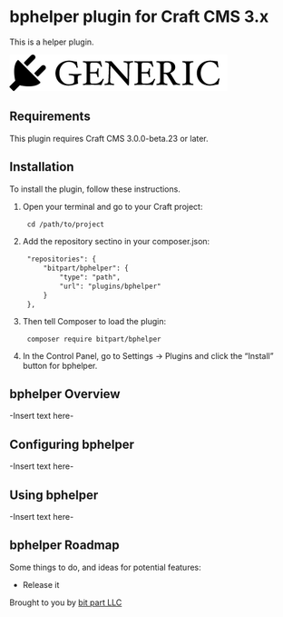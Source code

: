 # bphelper plugin for Craft CMS 3.x

This is a helper plugin.

![Screenshot](resources/img/plugin-logo.png)

## Requirements

This plugin requires Craft CMS 3.0.0-beta.23 or later.

## Installation

To install the plugin, follow these instructions.

1. Open your terminal and go to your Craft project:

        cd /path/to/project

2. Add the repository sectino in your composer.json:

        "repositories": {
            "bitpart/bphelper": {
                "type": "path",
                "url": "plugins/bphelper"
            }
        },

3. Then tell Composer to load the plugin:

        composer require bitpart/bphelper

4. In the Control Panel, go to Settings → Plugins and click the “Install” button for bphelper.

## bphelper Overview

-Insert text here-

## Configuring bphelper

-Insert text here-

## Using bphelper

-Insert text here-

## bphelper Roadmap

Some things to do, and ideas for potential features:

* Release it

Brought to you by [bit part LLC](https://bit-part.net)
